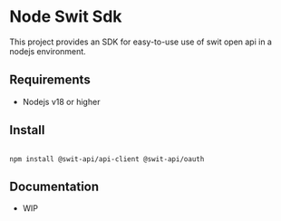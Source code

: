 # Node Swit Sdk

This project provides an SDK for easy-to-use use of swit open api in a nodejs environment.

## Requirements

- Nodejs v18 or higher


## Install

```shell

npm install @swit-api/api-client @swit-api/oauth

```

## Documentation

- WIP